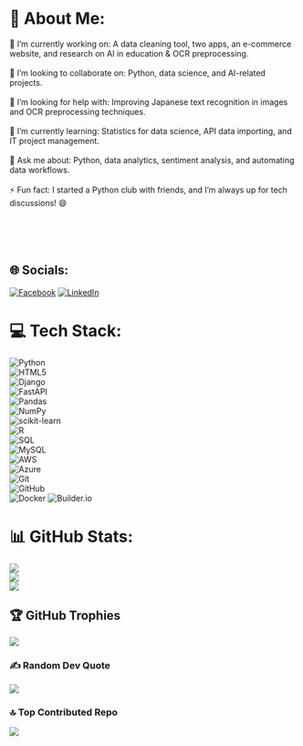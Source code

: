 # 💫 About Me:
🔭 I’m currently working on: A data cleaning tool, two apps, an e-commerce website, and research on AI in education & OCR preprocessing.<br><br>👯 I’m looking to collaborate on: Python, data science, and AI-related projects.<br><br>🤝 I’m looking for help with: Improving Japanese text recognition in images and OCR preprocessing techniques.<br><br>🌱 I’m currently learning: Statistics for data science, API data importing, and IT project management.<br><br>💬 Ask me about: Python, data analytics, sentiment analysis, and automating data workflows.<br><br>⚡ Fun fact: I started a Python club with friends, and I’m always up for tech discussions! 😄<br><br><br><br><br>

## 🌐 Socials:
[![Facebook](https://img.shields.io/badge/Facebook-%231877F2.svg?logo=Facebook&logoColor=white)](https://www.facebook.com/tafseryeamin) 
[![LinkedIn](https://img.shields.io/badge/LinkedIn-%230077B5.svg?logo=linkedin&logoColor=white)](https://www.linkedin.com/in/tafser)


# 💻 Tech Stack:
![Python](https://img.shields.io/badge/python-3670A0?style=for-the-badge&logo=python&logoColor=ffdd54)  
![HTML5](https://img.shields.io/badge/html5-%23E34F26.svg?style=for-the-badge&logo=html5&logoColor=white)  
![Django](https://img.shields.io/badge/django-%23092E20.svg?style=for-the-badge&logo=django&logoColor=white)  
![FastAPI](https://img.shields.io/badge/FastAPI-005571?style=for-the-badge&logo=fastapi)  
![Pandas](https://img.shields.io/badge/pandas-%23150458.svg?style=for-the-badge&logo=pandas&logoColor=white)  
![NumPy](https://img.shields.io/badge/numpy-%23013243.svg?style=for-the-badge&logo=numpy&logoColor=white)  
![scikit-learn](https://img.shields.io/badge/scikit--learn-%23F7931E.svg?style=for-the-badge&logo=scikit-learn&logoColor=white)  
![R](https://img.shields.io/badge/R-276DC3?style=for-the-badge&logo=r&logoColor=white)  
![SQL](https://img.shields.io/badge/SQL-4479A1?style=for-the-badge&logo=postgresql&logoColor=white)  
![MySQL](https://img.shields.io/badge/mysql-%2300f.svg?style=for-the-badge&logo=mysql&logoColor=white)  
![AWS](https://img.shields.io/badge/AWS-%23FF9900.svg?style=for-the-badge&logo=amazon-aws&logoColor=white)  
![Azure](https://img.shields.io/badge/azure-%230072C6.svg?style=for-the-badge&logo=microsoftazure&logoColor=white)  
![Git](https://img.shields.io/badge/git-%23F05033.svg?style=for-the-badge&logo=git&logoColor=white)  
![GitHub](https://img.shields.io/badge/github-%23121011.svg?style=for-the-badge&logo=github&logoColor=white)  
![Docker](https://img.shields.io/badge/docker-%230db7ed.svg?style=for-the-badge&logo=docker&logoColor=white)
![Builder.io](https://img.shields.io/badge/Builder.io-FF4785?style=for-the-badge&logo=builder.io&logoColor=white)  


# 📊 GitHub Stats:
![](https://github-readme-stats.vercel.app/api?username=tafseeryeamin&theme=dark&hide_border=false&include_all_commits=true&count_private=true)<br/>
![](https://nirzak-streak-stats.vercel.app/?user=tafseeryeamin&theme=dark&hide_border=false)<br/>
![](https://github-readme-stats.vercel.app/api/top-langs/?username=tafseeryeamin&theme=dark&hide_border=false&include_all_commits=true&count_private=true&layout=compact)

## 🏆 GitHub Trophies
![](https://github-profile-trophy.vercel.app/?username=tafseeryeamin&theme=radical&no-frame=true&no-bg=false&margin-w=4)

### ✍️ Random Dev Quote
![](https://quotes-github-readme.vercel.app/api?type=vetical&theme=radical)

### 🔝 Top Contributed Repo
![](https://github-contributor-stats.vercel.app/api?username=tafseeryeamin&limit=5&theme=radical&combine_all_yearly_contributions=true)

